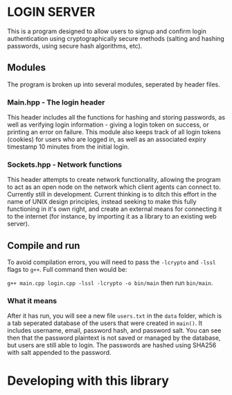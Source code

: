 # LOGIN SERVER

This is a program designed to allow users to signup and confirm login authentication using cryptographically secure methods (salting and hashing passwords, using secure hash algorithms, etc).

## Modules

The program is broken up into several modules, seperated by header files.

### Main.hpp - The login header

This header includes all the functions for hashing and storing passwords, as well as verifying login information - giving a login token on success, or printing an error on failure. This module also keeps track of all login tokens (cookies) for users who are logged in, as well as an associated expiry timestamp 10 minutes from the initial login.

### Sockets.hpp - Network functions

This header attempts to create network functionality, allowing the program to act as an open node on the network which client agents can connect to. Currently still in development. Current thinking is to ditch this effort in the name of UNIX design principles, instead seeking to make this fully functioning in it's own right, and create an external means for connecting it to the internet (for instance, by importing it as a library to an existing web server).

## Compile and run
To avoid compilation errors, you will need to pass the `-lcrypto` and `-lssl` flags to `g++`. Full command then would be:

`g++ main.cpp login.cpp -lssl -lcrypto -o bin/main`
then run `bin/main`.

### What it means

After it has run, you will see a new file `users.txt` in the `data` folder, which is a tab seperated database of the users that were created in `main()`. It includes username, email, password hash, and password salt. You can see then that the password plaintext is not saved or managed by the database, but users are still able to login. The passwords are hashed using SHA256 with salt appended to the password.

# Developing with this library

